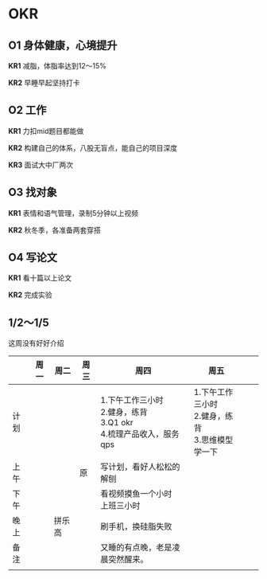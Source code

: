 # OKR

## **O1** 身体健康，心境提升

**KR1** 减脂，体脂率达到12～15%

**KR2** 早睡早起坚持打卡

## **O2** 工作

**KR1** 力扣mid题目都能做

**KR2** 构建自己的体系，八股无盲点，能自己的项目深度

**KR3** 面试大中厂两次



## **O3** 找对象

**KR1** 表情和语气管理，录制5分钟以上视频

**KR2** 秋冬季，各准备两套穿搭

## **O4** 写论文

**KR1** 看十篇以上论文

**KR2** 完成实验



## 1/2～1/5

这周没有好好介绍

|      | 周一 | 周二   | 周三 | 周四                                                         | 周五                                                         |      |      |
| ---- | ---- | ------ | ---- | ------------------------------------------------------------ | ------------------------------------------------------------ | ---- | ---- |
| 计划 |      |        |      | 1.下午工作三小时<br />2.健身，练背<br />3.Q1 okr<br />4.梳理产品收入，服务qps | 1.下午工作三小时<br />2.健身，练背<br />3.思维模型学一下<br /> |      |      |
| 上午 |      |        | 原   | 写计划，看好人松松的解刨                                     |                                                              |      |      |
| 下午 |      |        |      | 看视频摸鱼一个小时<br />上班三小时                           |                                                              |      |      |
| 晚上 |      | 拼乐高 |      | 刷手机，换硅脂失败                                           |                                                              |      |      |
| 备注 |      |        |      | 又睡的有点晚，老是凌晨突然醒来。                             |                                                              |      |      |
|      |      |        |      |                                                              |                                                              |      |      |

